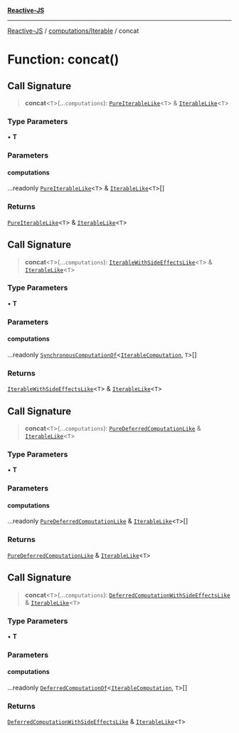 [**Reactive-JS**](../../../README.md)

***

[Reactive-JS](../../../README.md) / [computations/Iterable](../README.md) / concat

# Function: concat()

## Call Signature

> **concat**\<`T`\>(...`computations`): [`PureIterableLike`](../../interfaces/PureIterableLike.md)\<`T`\> & [`IterableLike`](../../interfaces/IterableLike.md)\<`T`\>

### Type Parameters

• **T**

### Parameters

#### computations

...readonly [`PureIterableLike`](../../interfaces/PureIterableLike.md)\<`T`\> & [`IterableLike`](../../interfaces/IterableLike.md)\<`T`\>[]

### Returns

[`PureIterableLike`](../../interfaces/PureIterableLike.md)\<`T`\> & [`IterableLike`](../../interfaces/IterableLike.md)\<`T`\>

## Call Signature

> **concat**\<`T`\>(...`computations`): [`IterableWithSideEffectsLike`](../../interfaces/IterableWithSideEffectsLike.md)\<`T`\> & [`IterableLike`](../../interfaces/IterableLike.md)\<`T`\>

### Type Parameters

• **T**

### Parameters

#### computations

...readonly [`SynchronousComputationOf`](../../type-aliases/SynchronousComputationOf.md)\<[`IterableComputation`](../interfaces/IterableComputation.md), `T`\>[]

### Returns

[`IterableWithSideEffectsLike`](../../interfaces/IterableWithSideEffectsLike.md)\<`T`\> & [`IterableLike`](../../interfaces/IterableLike.md)\<`T`\>

## Call Signature

> **concat**\<`T`\>(...`computations`): [`PureDeferredComputationLike`](../../interfaces/PureDeferredComputationLike.md) & [`IterableLike`](../../interfaces/IterableLike.md)\<`T`\>

### Type Parameters

• **T**

### Parameters

#### computations

...readonly [`PureDeferredComputationLike`](../../interfaces/PureDeferredComputationLike.md) & [`IterableLike`](../../interfaces/IterableLike.md)\<`T`\>[]

### Returns

[`PureDeferredComputationLike`](../../interfaces/PureDeferredComputationLike.md) & [`IterableLike`](../../interfaces/IterableLike.md)\<`T`\>

## Call Signature

> **concat**\<`T`\>(...`computations`): [`DeferredComputationWithSideEffectsLike`](../../interfaces/DeferredComputationWithSideEffectsLike.md) & [`IterableLike`](../../interfaces/IterableLike.md)\<`T`\>

### Type Parameters

• **T**

### Parameters

#### computations

...readonly [`DeferredComputationOf`](../../type-aliases/DeferredComputationOf.md)\<[`IterableComputation`](../interfaces/IterableComputation.md), `T`\>[]

### Returns

[`DeferredComputationWithSideEffectsLike`](../../interfaces/DeferredComputationWithSideEffectsLike.md) & [`IterableLike`](../../interfaces/IterableLike.md)\<`T`\>
